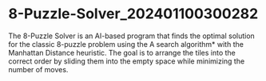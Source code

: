 # 8-Puzzle-Solver_202401100300282
The 8-Puzzle Solver is an AI-based program that finds the optimal solution for the classic 8-puzzle problem using the A search algorithm* with the Manhattan Distance heuristic. The goal is to arrange the tiles into the correct order by sliding them into the empty space while minimizing the number of moves.
